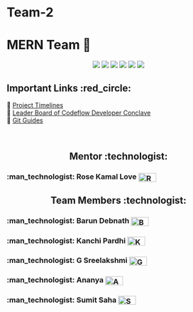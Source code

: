 # Team-2
# MERN Team :rocket:

<div align="center">
<a href="https://github.com/CodeFlow201/Team-2/watchers"><img src="https://img.shields.io/github/watchers/CodeFlow201/Team-2"></a>
<a href="https://github.com/CodeFlow201/Team-2/graphs/contributors"><img src="https://img.shields.io/github/contributors/CodeFlow201/Team-2?color=brightgreen"></a>
<a href="https://github.com/CodeFlow201/Team-2/issues"><img src="https://img.shields.io/github/issues/CodeFlow201/Team-2?color=0059b3"></a>
<a href="https://github.com/CodeFlow201/Team-2/issues?q=is%3Aissue+is%3Aclosed"><img src="https://img.shields.io/github/issues-closed-raw/CodeFlow201/Team-2?color=yellow"></a>
<a href="https://github.com/CodeFlow201/Team-2/pulls"><img src="https://img.shields.io/github/issues-pr/CodeFlow201/Team-2?color=brightgreen"></a>
<a href="https://github.com/CodeFlow201/Team-2/pulls?q=is%3Apr+is%3Aclosed"><img src="https://img.shields.io/github/issues-pr-closed-raw/CodeFlow201/Team-2?color=0059b3"></a> 
</div>

<h2> Important Links :red_circle: </h2>

:pushpin: [Project Timelines](https://user-images.githubusercontent.com/56452820/134432144-9672c5c2-7ce3-4d98-aef5-81b4577b2930.png)</br>
:pushpin: [Leader Board of Codeflow Developer Conclave](https://github.com/orgs/CodeFlow201/projects/3)</br>
:pushpin: [Git Guides](https://github.com/git-guides)</br>

</br>

<h2 align="center"> Mentor :technologist: </h2>
<h3>:man_technologist: Rose Kamal Love <a href="https://www.linkedin.com/in/rose-kamal-love-1146141b0/" target="blank"><img align="center" src="https://cdn.jsdelivr.net/npm/simple-icons@3.0.1/icons/linkedin.svg" alt="Rose Kamal Love" height="20" width="40" /></a> </h3>

<h2 align="center"> Team Members :technologist: </h2>
<h3>:man_technologist: Barun Debnath <a href="https://www.linkedin.com/in/barundebnath" target="blank"><img align="center" src="https://cdn.jsdelivr.net/npm/simple-icons@3.0.1/icons/linkedin.svg" alt="Barun Debnath" height="20" width="40" /></a> </h3> 
<h3>:man_technologist: Kanchi Pardhi <a href="https://www.linkedin.com/in/kanchi-pardhi-722a92205" target="blank"><img align="center" src="https://cdn.jsdelivr.net/npm/simple-icons@3.0.1/icons/linkedin.svg" alt="Kanchi Pardhi" height="20" width="40" /></a> </h3> 
<h3>:man_technologist: G Sreelakshmi <a href="https://www.linkedin.com/in/sreelakshmi-g-4a030118b/" target="blank"><img align="center" src="https://cdn.jsdelivr.net/npm/simple-icons@3.0.1/icons/linkedin.svg" alt="G Sreelakshmi" height="20" width="40" /></a> </h3> 
<h3>:man_technologist: Ananya <a href="#" target="blank"><img align="center" src="https://cdn.jsdelivr.net/npm/simple-icons@3.0.1/icons/linkedin.svg" alt="Ananya" height="20" width="40" /></a> </h3> 
<h3>:man_technologist: Sumit Saha <a href="https://www.linkedin.com/in/sumitsaha74" target="blank"><img align="center" src="https://cdn.jsdelivr.net/npm/simple-icons@3.0.1/icons/linkedin.svg" alt="Sumit Saha" height="20" width="40" /></a> </h3> 
